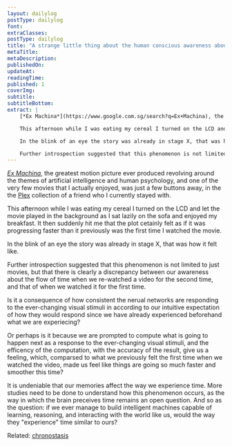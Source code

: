 ```yaml
---
layout: dailylog
postType: dailylog
font: 
extraClasses: 
postType: dailylog
title: "A strange little thing about the human conscious awareness about the flow of time"
metaTitle:
metaDescription: 
publishedOn: 
updateAt: 
readingTime: 
published: 1
coverImg: 
subtitle:
subtitleBottom:
extract: |
    [*Ex Machina*](https://www.google.com.sg/search?q=Ex+Machina), the greatest motion picture ever produced revolving around the themes of artificial intelligence and human psychology, and one of the very few movies that I actually enjoyed, was just a few buttons away, in the the [Plex](https://plex.tv/) collection of a friend who I currently stayed with.

    This afternoon while I was eating my cereal I turned on the LCD and let the movie played in the background as I sat lazily on the sofa and enjoyed my breakfast. It then suddenly hit me that the plot cetainly felt as if it was progressing faster than it previously was the first time I watched the movie. 

    In the blink of an eye the story was already in stage X, that was how it felt like.

    Further introspection suggested that this phenomenon is not limited to just movies, but that there is clearly a discrepancy between our awareness about the flow of time when we re-watched a video for the second time, and that of when we watched it for the first time.
---
```


[*Ex Machina*](https://www.google.com.sg/search?q=Ex+Machina), the greatest motion picture ever produced revolving around the themes of artificial intelligence and human psychology, and one of the very few movies that I actually enjoyed, was just a few buttons away, in the the [Plex](https://plex.tv/) collection of a friend who I currently stayed with.

This afternoon while I was eating my cereal I turned on the LCD and let the movie played in the background as I sat lazily on the sofa and enjoyed my breakfast. It then suddenly hit me that the plot cetainly felt as if it was progressing faster than it previously was the first time I watched the movie. 

In the blink of an eye the story was already in stage X, that was how it felt like.

Further introspection suggested that this phenomenon is not limited to just movies, but that there is clearly a discrepancy between our awareness about the flow of time when we re-watched a video for the second time, and that of when we watched it for the first time.

Is it a consequence of how consistent the nerual networks are responding to the ever-changing visual stimuli in according to our intuitive expectation of how they would respond since we have already experienced beforehand what we are experiecing? 

Or perhaps is it because we are prompted to compute what is going to happen next as a response to the ever-changing visual stimuli, and the efficency of the computation, with the accuracy of the result, give us a feeling, which, comparsed to what we previously felt the first time when we watched the video, made us feel like things are going so much faster and smoother this time? 

It is undeniable that our memories affect the way we experience time. More studies need to be done to understand how this phenomenon occurs, as the way in which the brain preceives time remains an open question. And so as the question: if we ever manage to build intelligent machines capable of learning, reasoning, and interacting with the world like us, would the way they "experience" time similar to ours?

Related: [chronostasis](https://en.wikipedia.org/wiki/Chronostasis)
